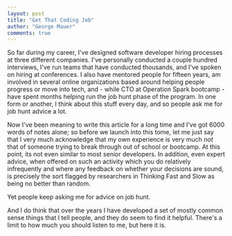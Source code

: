 ```yaml
---
layout: post
title: "Get That Coding Job"
author: "George Mauer"
comments: true
---
```


So far during my career, I've designed software developer hiring processes at three different companies. I've personally conducted a couple hundred interviews, I've run teams that have conducted thousands, and I've spoken on hiring at conferences. I also have mentored people for fifteen years, am involved in several online organizations based around helping people progress or move into tech, and - while CTO at Operation Spark bootcamp - have spent months helping run the job hunt phase of the program. In one form or another, I think about this stuff every day, and so people ask me for job hunt advice a lot.

Now I've been meaning to write this article for a long time and I've got 6000 words of notes alone; so before we launch into this tome, let me just say that I very much acknowledge that my own experience is very much *not* that of someone trying to break through out of school or bootcamp. At this point, its not even similar to most senior developers. In addition, even expert advice, when offered on such an activity which you do relatively infrequently and where any feedback on whether your decisions are sound, is precisely the sort flagged by researchers in Thinking Fast and Slow as being no better than random.

Yet people keep asking me for advice on job hunt.

And I do think that over the years I have developed a set of mostly common sense things that I tell people, and they do seem to find it helpful. There's a limit to how much you should listen to me, but here it is.


